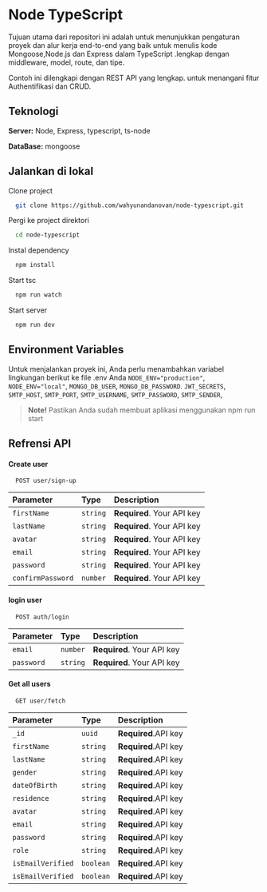 
# Node TypeScript 


Tujuan utama dari repositori ini adalah untuk menunjukkan pengaturan proyek dan alur kerja end-to-end yang baik untuk menulis kode Mongoose,Node.js dan Express dalam TypeScript .lengkap dengan middleware, model, route, dan tipe.

Contoh ini dilengkapi dengan REST API yang lengkap. untuk menangani fitur Authentifikasi dan CRUD.

## Teknologi

**Server:** Node, Express, typescript, ts-node

**DataBase:** mongoose


## Jalankan di lokal

Clone project

```bash
  git clone https://github.com/wahyunandanovan/node-typescript.git
```

Pergi ke project direktori

```bash
  cd node-typescript
```

Instal dependency

```bash
  npm install
```

Start tsc

```bash
  npm run watch
```

Start server

```bash
  npm run dev
```


## Environment Variables

Untuk menjalankan proyek ini, Anda perlu menambahkan variabel lingkungan berikut ke file .env Anda
`NODE_ENV="production"`, 
`NODE_ENV="local"`, 
`MONGO_DB_USER`, 
`MONGO_DB_PASSWORD`. 
`JWT_SECRETS`, 
`SMTP_HOST`, 
`SMTP_PORT`, 
`SMTP_USERNAME`, 
`SMTP_PASSWORD`, 
`SMTP_SENDER`,

> **Note!** Pastikan Anda sudah membuat aplikasi menggunakan npm run start

## Refrensi API 

#### Create user

```http
  POST user/sign-up
```

| Parameter | Type     | Description                       |
| :-------- | :------- | :-------------------------------- |
| `firstName`      | `string` | **Required**. Your API key |
| `lastName`      | `string` | **Required**. Your API key |
| `avatar`      | `string` | **Required**. Your API key |
| `email`      | `string` | **Required**. Your API key |
| `password`      | `string` | **Required**. Your API key |
| `confirmPassword`      | `number` | **Required**. Your API key |

#### login user

```http
  POST auth/login
```

| Parameter | Type     | Description                       |
| :-------- | :------- | :-------------------------------- |
| `email`      | `number` | **Required**. Your API key |
| `password`      | `string` | **Required**. Your API key |


#### Get all users

```http
  GET user/fetch
```

| Parameter | Type     | Description                |
| :-------- | :------- | :------------------------- |
| `_id` | `uuid` | **Required**.API key |
| `firstName` | `string` | **Required**.API key |
| `lastName` | `string` | **Required**.API key |
| `gender` | `string` | **Required**.API key |
| `dateOfBirth` | `string` | **Required**.API key |
| `residence` | `string` | **Required**.API key |
| `avatar` | `string` | **Required**.API key |
| `email` | `string` | **Required**.API key |
| `password` | `string` | **Required**.API key |
| `role` | `string` | **Required**.API key |
| `isEmailVerified` | `boolean` | **Required**.API key |
| `isEmailVerified` | `boolean` | **Required**.API key |


